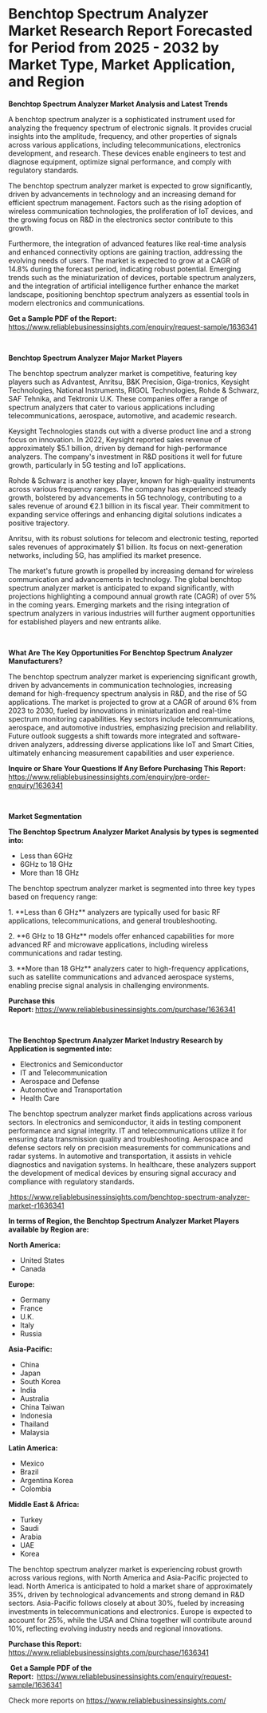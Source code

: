 <p><h1>Benchtop Spectrum Analyzer Market Research Report Forecasted for Period from 2025 -  2032 by Market Type, Market Application, and Region</h1></p><p><strong>Benchtop Spectrum Analyzer Market Analysis and Latest Trends</strong></p>
<p><p>A benchtop spectrum analyzer is a sophisticated instrument used for analyzing the frequency spectrum of electronic signals. It provides crucial insights into the amplitude, frequency, and other properties of signals across various applications, including telecommunications, electronics development, and research. These devices enable engineers to test and diagnose equipment, optimize signal performance, and comply with regulatory standards.</p><p>The benchtop spectrum analyzer market is expected to grow significantly, driven by advancements in technology and an increasing demand for efficient spectrum management. Factors such as the rising adoption of wireless communication technologies, the proliferation of IoT devices, and the growing focus on R&D in the electronics sector contribute to this growth. </p><p>Furthermore, the integration of advanced features like real-time analysis and enhanced connectivity options are gaining traction, addressing the evolving needs of users. The market is expected to grow at a CAGR of 14.8% during the forecast period, indicating robust potential. Emerging trends such as the miniaturization of devices, portable spectrum analyzers, and the integration of artificial intelligence further enhance the market landscape, positioning benchtop spectrum analyzers as essential tools in modern electronics and communications.</p></p>
<p><strong>Get a Sample PDF of the Report:&nbsp;</strong> <a href="https://www.reliablebusinessinsights.com/enquiry/request-sample/1636341?utm_campaign=3062&utm_medium=2&utm_source=Github&utm_content=ia&utm_term=23032025&utm_id=benchtop-spectrum-analyzer">https://www.reliablebusinessinsights.com/enquiry/request-sample/1636341</a></p>
<p>&nbsp;</p>
<p><strong>Benchtop Spectrum Analyzer Major Market Players</strong></p>
<p><p>The benchtop spectrum analyzer market is competitive, featuring key players such as Advantest, Anritsu, B&K Precision, Giga-tronics, Keysight Technologies, National Instruments, RIGOL Technologies, Rohde & Schwarz, SAF Tehnika, and Tektronix U.K. These companies offer a range of spectrum analyzers that cater to various applications including telecommunications, aerospace, automotive, and academic research.</p><p>Keysight Technologies stands out with a diverse product line and a strong focus on innovation. In 2022, Keysight reported sales revenue of approximately $5.1 billion, driven by demand for high-performance analyzers. The company's investment in R&D positions it well for future growth, particularly in 5G testing and IoT applications.</p><p>Rohde & Schwarz is another key player, known for high-quality instruments across various frequency ranges. The company has experienced steady growth, bolstered by advancements in 5G technology, contributing to a sales revenue of around €2.1 billion in its fiscal year. Their commitment to expanding service offerings and enhancing digital solutions indicates a positive trajectory.</p><p>Anritsu, with its robust solutions for telecom and electronic testing, reported sales revenues of approximately $1 billion. Its focus on next-generation networks, including 5G, has amplified its market presence.</p><p>The market's future growth is propelled by increasing demand for wireless communication and advancements in technology. The global benchtop spectrum analyzer market is anticipated to expand significantly, with projections highlighting a compound annual growth rate (CAGR) of over 5% in the coming years. Emerging markets and the rising integration of spectrum analyzers in various industries will further augment opportunities for established players and new entrants alike.</p></p>
<p>&nbsp;</p>
<p><strong>What Are The Key Opportunities For Benchtop Spectrum Analyzer Manufacturers?</strong></p>
<p><p>The benchtop spectrum analyzer market is experiencing significant growth, driven by advancements in communication technologies, increasing demand for high-frequency spectrum analysis in R&D, and the rise of 5G applications. The market is projected to grow at a CAGR of around 6% from 2023 to 2030, fueled by innovations in miniaturization and real-time spectrum monitoring capabilities. Key sectors include telecommunications, aerospace, and automotive industries, emphasizing precision and reliability. Future outlook suggests a shift towards more integrated and software-driven analyzers, addressing diverse applications like IoT and Smart Cities, ultimately enhancing measurement capabilities and user experience.</p></p>
<p><strong>Inquire or Share Your Questions If Any Before Purchasing This Report:</strong> <a href="https://www.reliablebusinessinsights.com/enquiry/pre-order-enquiry/1636341?utm_campaign=3062&utm_medium=2&utm_source=Github&utm_content=ia&utm_term=23032025&utm_id=benchtop-spectrum-analyzer">https://www.reliablebusinessinsights.com/enquiry/pre-order-enquiry/1636341</a></p>
<p>&nbsp;</p>
<p><strong>Market Segmentation</strong></p>
<p><strong>The Benchtop Spectrum Analyzer Market Analysis by types is segmented into:</strong></p>
<p><ul><li>Less than 6GHz</li><li>6GHz to 18 GHz</li><li>More than 18 GHz</li></ul></p>
<p><p>The benchtop spectrum analyzer market is segmented into three key types based on frequency range: </p><p>1. **Less than 6 GHz** analyzers are typically used for basic RF applications, telecommunications, and general troubleshooting.</p><p>2. **6 GHz to 18 GHz** models offer enhanced capabilities for more advanced RF and microwave applications, including wireless communications and radar testing.</p><p>3. **More than 18 GHz** analyzers cater to high-frequency applications, such as satellite communications and advanced aerospace systems, enabling precise signal analysis in challenging environments.</p></p>
<p><strong>Purchase this Report:&nbsp;</strong><a href="https://www.reliablebusinessinsights.com/purchase/1636341?utm_campaign=3062&utm_medium=2&utm_source=Github&utm_content=ia&utm_term=23032025&utm_id=benchtop-spectrum-analyzer">https://www.reliablebusinessinsights.com/purchase/1636341</a></p>
<p>&nbsp;</p>
<p><strong>The Benchtop Spectrum Analyzer Market Industry Research by Application is segmented into:</strong></p>
<p><ul><li>Electronics and Semiconductor</li><li>IT and Telecommunication</li><li>Aerospace and Defense</li><li>Automotive and Transportation</li><li>Health Care</li></ul></p>
<p><p>The benchtop spectrum analyzer market finds applications across various sectors. In electronics and semiconductor, it aids in testing component performance and signal integrity. IT and telecommunications utilize it for ensuring data transmission quality and troubleshooting. Aerospace and defense sectors rely on precision measurements for communications and radar systems. In automotive and transportation, it assists in vehicle diagnostics and navigation systems. In healthcare, these analyzers support the development of medical devices by ensuring signal accuracy and compliance with regulatory standards.</p></p>
<p><a href="https://www.reliablebusinessinsights.com/benchtop-spectrum-analyzer-market-r1636341?utm_campaign=3062&utm_medium=2&utm_source=Github&utm_content=ia&utm_term=23032025&utm_id=benchtop-spectrum-analyzer">&nbsp;https://www.reliablebusinessinsights.com/benchtop-spectrum-analyzer-market-r1636341</a></p>
<p><strong>In terms of Region, the Benchtop Spectrum Analyzer Market Players available by Region are:</strong></p>
<p>
    <p> <strong> North America: </strong>
        <ul>
            <li>United States</li>
            <li>Canada</li>
        </ul>
        </p> 
    <p> <strong> Europe: </strong>
        <ul>
            <li>Germany</li>
            <li>France</li>
            <li>U.K.</li>
            <li>Italy</li>
            <li>Russia</li>
        </ul>
        </p> 
    <p> <strong> Asia-Pacific: </strong>
        <ul>
            <li>China</li>
            <li>Japan</li>
            <li>South Korea</li>
            <li>India</li>
            <li>Australia</li>
            <li>China Taiwan</li>
            <li>Indonesia</li>
            <li>Thailand</li>
            <li>Malaysia</li>
        </ul>
        </p> 
    <p> <strong> Latin America: </strong>
        <ul>
            <li>Mexico</li>
            <li>Brazil</li>
            <li>Argentina Korea</li>
            <li>Colombia</li>
        </ul>
        </p> 
    <p> <strong> Middle East & Africa: </strong>
        <ul>
            <li>Turkey</li>
            <li>Saudi</li>
            <li>Arabia</li>
            <li>UAE</li>
            <li>Korea</li>
        </ul>
    </p>
    </p>
<p><p>The benchtop spectrum analyzer market is experiencing robust growth across various regions, with North America and Asia-Pacific projected to lead. North America is anticipated to hold a market share of approximately 35%, driven by technological advancements and strong demand in R&D sectors. Asia-Pacific follows closely at about 30%, fueled by increasing investments in telecommunications and electronics. Europe is expected to account for 25%, while the USA and China together will contribute around 10%, reflecting evolving industry needs and regional innovations.</p></p>
<p><strong>Purchase this Report: </strong><a href="https://www.reliablebusinessinsights.com/purchase/1636341?utm_campaign=3062&utm_medium=2&utm_source=Github&utm_content=ia&utm_term=23032025&utm_id=benchtop-spectrum-analyzer">https://www.reliablebusinessinsights.com/purchase/1636341</a></p>
<p>&nbsp;<strong>Get a Sample PDF of the Report:&nbsp;&nbsp;</strong><a href="https://www.reliablebusinessinsights.com/enquiry/request-sample/1636341?utm_campaign=3062&utm_medium=2&utm_source=Github&utm_content=ia&utm_term=23032025&utm_id=benchtop-spectrum-analyzer">https://www.reliablebusinessinsights.com/enquiry/request-sample/1636341</a></p>
<p><strong></strong></p>
<p>Check more reports on <a href="https://www.reliablebusinessinsights.com/?utm_campaign=3062&utm_medium=2&utm_source=Github&utm_content=ia&utm_term=23032025&utm_id=benchtop-spectrum-analyzer">https://www.reliablebusinessinsights.com/</a></p>